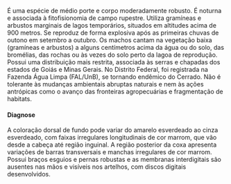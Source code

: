 ﻿É uma espécie de médio porte e corpo moderadamente robusto. É noturna e associada à fitofisionomia de campo rupestre. Utiliza gramíneas e arbustos marginais de lagos temporários, situados em altitudes acima de 900 metros. Se reproduz de forma explosiva após as primeiras chuvas de outono em setembro a outubro. Os machos cantam na vegetação baixa (gramíneas e arbustos) a alguns centímetros acima da água ou do solo, das bromélias, das rochas ou às vezes do solo perto da lagoa de reprodução. 
Possui uma distribuição mais restrita, associada às serras e chapadas dos estados de Goiás e Minas Gerais. No Distrito Federal, foi registrada na Fazenda Água Limpa (FAL/UnB), se tornando <glossario>endêmico</glossario> do Cerrado. Não é tolerante às mudanças ambientais abruptas naturais e nem às ações antrópicas como o avanço das fronteiras agropecuárias e fragmentação de habitats.
#### Diagnose
A coloração dorsal de fundo pode variar do amarelo esverdeado ao cinza esverdeado, com faixas irregulares longitudinais de cor marrom, que vão desde a cabeça até região inguinal. A região posterior da coxa apresenta variações de barras transversais e manchas irregulares de cor marrom. Possui braços esguios e pernas robustas e as membranas interdigitais são ausentes nas mãos e visíveis nos artelhos, com discos digitais desenvolvidos.